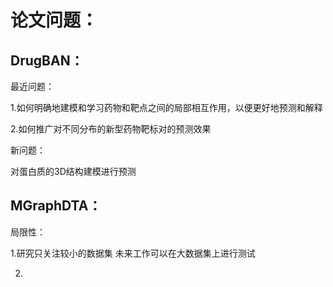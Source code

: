 # 论文问题：

## DrugBAN：

最近问题：

1.如何明确地建模和学习药物和靶点之间的局部相互作用，以便更好地预测和解释

2.如何推广对不同分布的新型药物靶标对的预测效果

新问题：

对蛋白质的3D结构建模进行预测

## MGraphDTA：



局限性：

1.研究只关注较小的数据集 未来工作可以在大数据集上进行测试

2.

